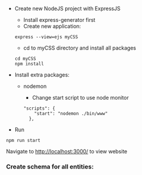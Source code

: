 * Create new NodeJS project with ExpressJS

  * Install  express-generator first
  * Create new application:

  ```
  express --view=ejs myCSS
  ```

  * cd to myCSS directory and install all packages

  ```
  cd myCSS
  npm install
  ```

* Install extra packages:

  * nodemon

    * Change start script to use node monitor

    ```
    "scripts": {
        "start": "nodemon ./bin/www"
      },
    ```

* Run 

```
npm run start
```

Navigate to [http://localhost:3000/](http://localhost:3000/) to view website

### Create schema for all entities:





